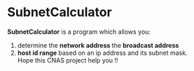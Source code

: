 # SubnetCalculator
**SubnetCalculator** is a program which allows you:
  1. determine the **network address** the **broadcast address**
  2. **host id range** based on an ip address and its subnet mask.<br>
Hope this CNAS project help you !!
